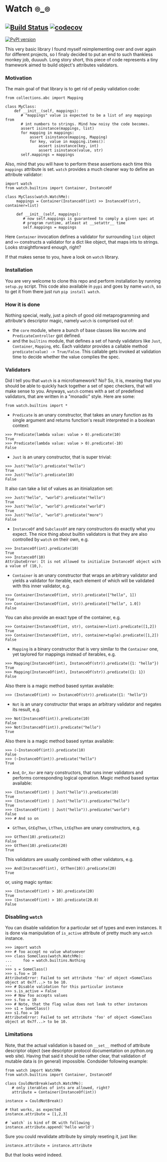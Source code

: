 # Watch ๏_๏
[![Build Status](https://api.travis-ci.org/magniff/watch.svg?branch=master)](https://travis-ci.org/magniff/watch)
[![codecov](https://codecov.io/gh/magniff/watch/branch/master/graph/badge.svg)](https://codecov.io/gh/magniff/watch)
----
[![PyPI version](https://badge.fury.io/py/watch.png)](https://badge.fury.io/py/watch)

This very basic library I found myself reimplementing over and over again for different projects, so I finaly decided to put an end to such thankless monkey job, duuuuh. Long story short, this piece of code represents a tiny framework aimed to build object's attributes validators.

### Motivation
The main goal of that library is to get rid of pesky validation code:
```python3
from collections.abc import Mapping

class MyClass:
    def __init__(self, mappings):
       # "mappings" value is expected to be a list of any mappings from
       # int numbers to strings. Mind how noisy the code becomes.
       assert isinstance(mappings, list)
       for mapping in mappings:
           assert isinstance(mapping, Mapping)
           for key, value in mapping.items():
               assert isinstance(key, int)
               assert isinstance(value, str)
       self.mappings = mappings
```
Also, mind that you will have to perform these assertions each time this `mappings` attribute is set.
`watch` provides a much cleaner way to define an attribute validator:
```python3
import watch
from watch.builtins import Container, InstanceOf

class MyClass(watch.WatchMe):
     mappings = Container(InstanceOf(int) >> InstanceOf(str), container=list)

     def __init__(self, mappings):
        # now self.mappings is guaranteed to comply a given spec at
        # program runtime, atleast at __setattr__ time
        self.mappings = mappings
```
Here `Container` invocation defines a validator for surrounding `list` object and `>>` constructs a validator for a dict like object, that maps ints to strings. Looks straightforward enough, right?

If that makes sense to you, have a look on `watch` library.

### Installation
You are very welcome to clone this repo and perform installation by running `setup.py` script. This code also available in `pypi` and goes by name `watch`, so to get it from there just run `pip install watch`.

### How it is done
Nothing special, really, just a pinch of good old metaprogramming and attribute's descriptor magic, namely `watch` is comprised out of:
- the `core` module, where a bunch of base classes like `WatchMe` and `PredicateController` got defined.
- and the `builtins` module, that defines a set of handy validators like `Just`, `Container`, `Mapping`, etc.
Each validator provides a callable method `predicate(value) -> True/False`. This callable gets invoked at validation time to decide whether the value complies the spec.

### Validators
Did I tell you that `watch` is a microframework? No? So, it is, meaning that you should be able to quickly hack together a set of spec checkers, that will make sense to you. Anyways, `watch` comes with a set of predefined validators, that are written in a "monadic" style.
Here are some:
```
from watch.builtins import *
```
- `Predicate` is an unary constructor, that takes an unary function as its single argument and returns function's result interpreted in a boolean context:
```python3
>>> Predicate(lambda value: value > 0).predicate(10)
True
>>> Predicate(lambda value: value > 0).predicate(-10)
False
```
- `Just` is an unary constructor, that is super trivial:
```python3
>>> Just("hello").predicate("hello")
True
>>> Just("hello").predicate(10)
False
```
It also can take a list of values as an itinialization set:
```python3
>>> Just("hello", "world").predicate("hello")
True
>>> Just("hello", "world").predicate("world")
True
>>> Just("hello", "world").predicate("more")
False
```
- `InstanceOf` and `SubclassOf` are nary constructors do exactly what you expect. The nice thing about builtin validators is that they are also controlled by `watch` on their own, e.g.
```python3
>>> InstanceOf(int).predicate(10)
True
>>> InstanceOf(10)
AttributeError: It is not allowed to initialize InstanceOf object with a value of (10,).
```
- `Container` is an unary constructor that wraps an arbitrary validator and yields a validator for iterable, each element of which will be validated with this inner validator, e.g.
```python3
>>> Container(InstanceOf(int, str)).predicate(["hello", 1])
True
>>> Container(InstanceOf(int, str)).predicate(["hello", 1.0])
False
```
You can also provide an exact type of the container, e.g.
```python3
>>> Container(InstanceOf(int, str), container=list).predicate([1,2])
True
>>> Container(InstanceOf(int, str), container=tuple).predicate([1,2])
False
```
- `Mapping` is a binary constructor that is very similar to the `Container` one, yet taylored for mappings instead of iterables, e.g.
```python3
>>> Mapping(InstanceOf(int), InstanceOf(str)).predicate({1: "hello"})
True
>>> Mapping(InstanceOf(int), InstanceOf(str)).predicate({1: 1})
False
```
Also there is a magic method based syntax available:
```python3
>>> (InstanceOf(int) >> InstanceOf(str)).predicate({1: "hello"})
```
- `Not` is an unary constructor that wraps an arbitrary validator and negates its result, e.g.
```python3
>>> Not(InstanceOf(int)).predicate(10)
False
>>> Not(InstanceOf(int)).predicate("hello")
True
```
Also there is a magic method based syntax available:
```python3
>>> (~InstanceOf(int)).predicate(10)
False
>>> (~InstanceOf(int)).predicate("hello")
True
```
- `And`, `Or`, `Xor` are nary constructors, that runs inner validators and performs corresponding logical operation.
Magic method based syntax available:
```python3
>>> (InstanceOf(int) | Just("hello")).predicate(10)
True
>>> (InstanceOf(int) | Just("hello")).predicate("hello")
True
>>> (InstanceOf(int) | Just("hello")).predicate("world")
False
>>> # And so on
```
- `GtThen`, `GtEqThen`, `LtThen`, `LtEqThen` are unary constructors, e.g.
```python3
>>> GtThen(10).predicate(2)
False
>>> GtThen(10).predicate(20)
True
```
This validators are usually combined with other validators, e.g.
```python3
>>> And(InstanceOf(int), GtThen(10)).predicate(20)
True
```
or, using magic syntax:
```python3
>>> (InstanceOf(int) > 10).predicate(20)
True
>>> (InstanceOf(int) > 10).predicate(20.0)
False
```

### Disabling `watch`
You can disable validation for a particular set of types and even instances. It is done via manipulation of `is_active` attribute of pretty much any `watch` instance.
```python3
>>> import watch
>>> # foo accept no value whatsoever
>>> class SomeClass(watch.WatchMe):
...     foo = watch.builtins.Nothing
... 
>>> s = SomeClass()
>>> s.foo = 10
AttributeError: Failed to set attribute 'foo' of object <SomeClass object at 0x7f...> to be 10.
>>> # Disable validation for this particular instance
>>> s.is_active = False
>>> # Now foo accepts values
>>> s.foo = 10
>>> # Note, that the flag value does not leak to other instances
>>> s1 = SomeClass()
>>> s1.foo = 10
AttributeError: Failed to set attribute 'foo' of object <SomeClass object at 0x7f...> to be 10.
```

### Limitations
Note, that the actual validation is based on `__set__` method of attribute descriptor object (see descriptor protocol documentation on python.org web site). Having that said it should be rather clear, that validation of mutable data is (in general) impossible. Condsider following example:
```python3
from watch import WatchMe
from watch.builtins import Container, InstanceOf

class CouldNotBreak(watch.WatchMe):
   # only iterables of ints are allowed, right?
   attribute = Container(InstanceOf(int))

instance = CouldNotBreak()

# that works, as expected
instance.attribute = [1,2,3]

# `watch` is kind of OK with following
instance.attribute.append('hello world')
```
Sure you could revalidate attribute by simply reseting it, just like:
```python3
instance.attribute = instance.attribute
```
But that looks weird indeed.
